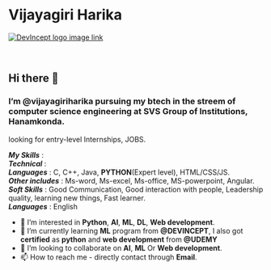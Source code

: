 # Vijayagiri Harika
[![DevIncept logo image link](extras/logo.gif)](https://devincept.tech/)
[![<img align="left" alt="linkedin" width="22px" src="https://cdn.jsdelivr.net/npm/simple-icons@v3/icons/linkedin.svg" />](extras/logo.gif)](https://www.linkedin.com/in/vijayagiri-harika-1425a8201) 

[![<img align="left" alt="GitHub" width="26px" src="https://raw.githubusercontent.com/github/explore/78df643247d429f6cc873026c0622819ad797942/topics/github/github.png" />](extras/logo.gif)](https://github.com/vijayagiriharika) 
## Hi there 👋
### I’m @vijayagiriharika pursuing my btech in the streem of computer science engineering at SVS Group of Institutions, Hanamkonda. 
looking for entry-level Internships, JOBS.    

***My Skills*** :  
     ***Technical*** :  
       ***Languages*** : C, C++, Java, **PYTHON**(Expert level), HTML/CSS/JS.  
       ***Other includes*** : Ms-word, Ms-excel, Ms-office, MS-powerpoint, Angular.  
     ***Soft Skills*** : Good Communication, Good interaction with people, Leadership quality, learning new things, Fast learner.  
     ***Languages*** : English  
    
- 👀 I’m interested in **Python**, **AI**, **ML**, **DL**, **Web development**. 
- 🌱 I’m currently learning **ML** program from **@DEVINCEPT**, I also got **certified** as **python** and **web development** from **@UDEMY**
- 💞️ I’m looking to collaborate on **AI**, **ML** Or **Web development**. 
- 📫 How to reach me - directly contact through **Email**. 




